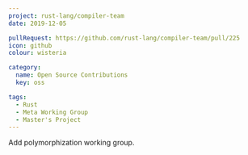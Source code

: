 ```yaml
---
project: rust-lang/compiler-team
date: 2019-12-05

pullRequest: https://github.com/rust-lang/compiler-team/pull/225
icon: github
colour: wisteria

category:
  name: Open Source Contributions
  key: oss

tags:
  - Rust
  - Meta Working Group
  - Master's Project
---
```

Add polymorphization working group.
